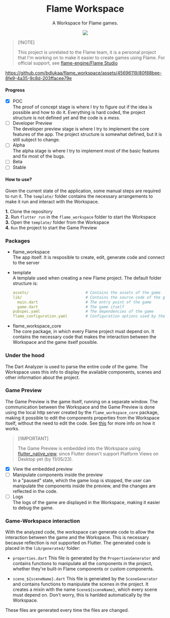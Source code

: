 <div align="center">
      
# Flame Workspace

A Workspace for Flame games.

<a title="Discord" href="https://discord.gg/674gpDQUVq">
  <img src="https://img.shields.io/discord/809528329337962516?style=flat-square&label=discord&color=7289da&logo=discord&logoColor=white" />
</a>

</div>

> \[!NOTE] 
> 
> This project is unrelated to the Flame team, it is a personal project that I'm working on to make it easier to create games using Flame. For official support, see [flame-engine/Flame Studio](https://github.com/flame-engine/flame/issues/2319)

https://github.com/bdlukaa/flame_workspace/assets/45696119/80f88bee-8fe9-4a35-9c8d-203ffacee79e

#### Progress

- [x] POC <br />
      The proof of concept stage is where I try to figure out if the idea is possible and how to do it. Everything is hard coded, the project structure is not defined yet and the code is a _mess_.
- [ ] Developer Preview <br />
      The developer preview stage is where I try to implement the core features of the app. The project structure is somewhat defined, but it is still subject to change.
- [ ] Alpha <br />
      The alpha stage is where I try to implement most of the basic features and fix most of the bugs.
- [ ] Beta
- [ ] Stable

#### How to use?

Given the current state of the application, some manual steps are required to run it. The `template/` folder contains the necessary arrangements to make it run and interact with the Workspace.

**1.** Clone the repository <br/>
**2.** Run `flutter run` in the `flame_workspace` folder to start the Workspace <br/>
**3.** Open the `template/` folder from the Workspace <br/>
**4.** `Run` the project to start the Game Preview

### Packages

* flame_workspace <br/>
  The app itself. It is resposible to create, edit, generate code and connect to the server

* template <br/>
  A template used when creating a new Flame project.
  The default folder structure is:
  ```yaml
  assets/                         # Contains the assets of the game
  lib/                            # Contains the source code of the game
    main.dart                     # The entry point of the game
    game.dart                     # The game itself
  pubspec.yaml                    # The dependencies of the game      
  flame_configuration.yaml        # Configuration options used by the workspace
  ```

* flame_workspace_core <br/>
  The core package, in which every Flame project must depend on. It contains the necessary code that makes the interaction between the Workspace and the game itself possible.

### Under the hood

The Dart Analyzer is used to parse the entire code of the game. The Workspace uses this info to display the available components, scenes and other information about the project.

### Game Preview

The Game Preview is the game itself, running on a separate window. The communication between the Workspace and the Game Preview is done using the local http server created by the `flame_workspace_core` package, making it possible to edit the components properties from the Workspace itself, without the need to edit the code. See [this](flame_workspace_core/README.md) for more info on how it works.

> \[!IMPORTANT]
>
> The Game Preview is embedded into the Workspace using [flutter_native_view](https://pub.dev/packages/flutter_native_view), since Flutter doesn't support Platform Views on Desktop yet (by 11/05/23).

- [x] View the embedded preview
- [ ] Manipulate components inside the preview <br/>
      In a "paused" state, which the game loop is stopped, the user can manipulate the components inside the preview, and the changes are reflected in the code.
- [ ] Logs <br/>
      The logs of the game are displayed in the Workspace, making it easier to debug the game.

### Game-Workspace interaction

With the analyzed code, the workspace can generate code to allow the interaction between the game and the Workspace. This is necessary because reflection is not supported on Flutter. The generated code is placed in the `lib/generated/` folder:

* `properties.dart`
  This file is generated by the `PropertiesGenerator` and contains functions to manipulate all the components in the project, whether they're built-in Flame components or custom components.

* `scene_${sceneName}.dart`
  This file is generated by the `SceneGenerator` and contains functions to manipulate the scenes in the project. It creates a mixin with the name `Scene${sceneName}`, which every scene must depend on. Don't worry, this is hanlded automatically by the Workspace.

These files are generated every time the files are changed. 
